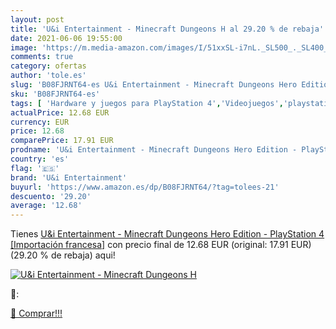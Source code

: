 ```yaml
---
layout: post
title: 'U&i Entertainment - Minecraft Dungeons H al 29.20 % de rebaja'
date: 2021-06-06 19:55:00
image: 'https://m.media-amazon.com/images/I/51xxSL-i7nL._SL500_._SL400_.jpg'
comments: true
category: ofertas
author: 'tole.es'
slug: 'B08FJRNT64-es U&i Entertainment - Minecraft Dungeons Hero Edition -...'
sku: 'B08FJRNT64-es'
tags: [ 'Hardware y juegos para PlayStation 4','Videojuegos','playstation','u&i entertainment', ]
actualPrice: 12.68 EUR
currency: EUR
price: 12.68
comparePrice: 17.91 EUR
prodname: 'U&i Entertainment - Minecraft Dungeons Hero Edition - PlayStation 4 [Importación francesa]'
country: 'es'
flag: '🇪🇸'
brand: 'U&i Entertainment'
buyurl: 'https://www.amazon.es/dp/B08FJRNT64/?tag=tolees-21'
descuento: '29.20'
average: '12.68'
---
```


Tienes [U&i Entertainment - Minecraft Dungeons Hero Edition - PlayStation 4 [Importación francesa]](https://www.amazon.es/dp/B08FJRNT64/?tag=tolees-21) con precio final de  12.68 EUR (original: 17.91 EUR) (29.20 %  de rebaja) aqui!

[![U&i Entertainment - Minecraft Dungeons H](https://m.media-amazon.com/images/I/51xxSL-i7nL._SL500_._SL400_.jpg)](https://www.amazon.es/dp/B08FJRNT64/?tag=tolees-21)

🔎:


[🛒 Comprar!!!](https://www.amazon.es/dp/B08FJRNT64/?tag=tolees-21)
